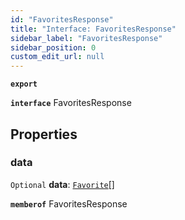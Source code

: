 ```yaml
---
id: "FavoritesResponse"
title: "Interface: FavoritesResponse"
sidebar_label: "FavoritesResponse"
sidebar_position: 0
custom_edit_url: null
---
```


**`export`**

**`interface`** FavoritesResponse

## Properties

### data

 `Optional` **data**: [`Favorite`](Favorite.md)[]

**`memberof`** FavoritesResponse
